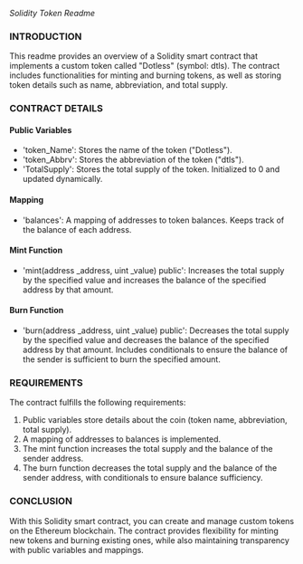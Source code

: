 *Solidity Token Readme*

### INTRODUCTION
This readme provides an overview of a Solidity smart contract that implements a custom token called "Dotless" (symbol: dtls). The contract includes functionalities for minting and burning tokens, as well as storing token details such as name, abbreviation, and total supply.

### CONTRACT DETAILS
#### Public Variables
- 'token_Name': Stores the name of the token ("Dotless").
- 'token_Abbrv': Stores the abbreviation of the token ("dtls").
- 'TotalSupply': Stores the total supply of the token. Initialized to 0 and updated dynamically.

#### Mapping
- 'balances': A mapping of addresses to token balances. Keeps track of the balance of each address.

#### Mint Function
- 'mint(address _address, uint _value) public': Increases the total supply by the specified value and increases the balance of the specified address by that amount.

#### Burn Function
- 'burn(address _address, uint _value) public': Decreases the total supply by the specified value and decreases the balance of the specified address by that amount. Includes conditionals to ensure the balance of the sender is sufficient to burn the specified amount.

### REQUIREMENTS
The contract fulfills the following requirements:
1. Public variables store details about the coin (token name, abbreviation, total supply).
2. A mapping of addresses to balances is implemented.
3. The mint function increases the total supply and the balance of the sender address.
4. The burn function decreases the total supply and the balance of the sender address, with conditionals to ensure balance sufficiency.

### CONCLUSION
With this Solidity smart contract, you can create and manage custom tokens on the Ethereum blockchain. The contract provides flexibility for minting new tokens and burning existing ones, while also maintaining transparency with public variables and mappings.
